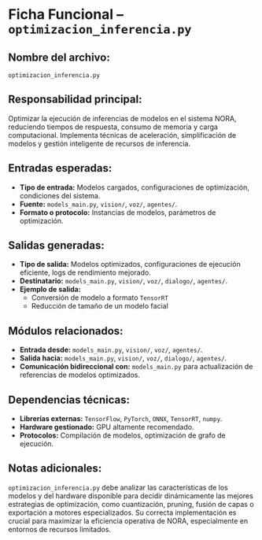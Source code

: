# Ficha Funcional – `optimizacion_inferencia.py`

## Nombre del archivo:
`optimizacion_inferencia.py`

## Responsabilidad principal:
Optimizar la ejecución de inferencias de modelos en el sistema NORA, reduciendo tiempos de respuesta, consumo de memoria y carga computacional. Implementa técnicas de aceleración, simplificación de modelos y gestión inteligente de recursos de inferencia.

## Entradas esperadas:
- **Tipo de entrada:** Modelos cargados, configuraciones de optimización, condiciones del sistema.
- **Fuente:** `models_main.py`, `vision/`, `voz/`, `agentes/`.
- **Formato o protocolo:** Instancias de modelos, parámetros de optimización.

## Salidas generadas:
- **Tipo de salida:** Modelos optimizados, configuraciones de ejecución eficiente, logs de rendimiento mejorado.
- **Destinatario:** `models_main.py`, `vision/`, `voz/`, `dialogo/`, `agentes/`.
- **Ejemplo de salida:**
  - Conversión de modelo a formato `TensorRT`
  - Reducción de tamaño de un modelo facial

## Módulos relacionados:
- **Entrada desde:** `models_main.py`, `vision/`, `voz/`, `agentes/`.
- **Salida hacia:** `models_main.py`, `vision/`, `voz/`, `dialogo/`, `agentes/`.
- **Comunicación bidireccional con:** `models_main.py` para actualización de referencias de modelos optimizados.

## Dependencias técnicas:
- **Librerías externas:** `TensorFlow`, `PyTorch`, `ONNX`, `TensorRT`, `numpy`.
- **Hardware gestionado:** GPU altamente recomendado.
- **Protocolos:** Compilación de modelos, optimización de grafo de ejecución.

## Notas adicionales:
`optimizacion_inferencia.py` debe analizar las características de los modelos y del hardware disponible para decidir dinámicamente las mejores estrategias de optimización, como cuantización, pruning, fusión de capas o exportación a motores especializados. Su correcta implementación es crucial para maximizar la eficiencia operativa de NORA, especialmente en entornos de recursos limitados.

